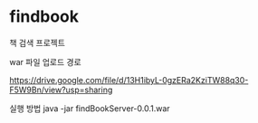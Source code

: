 # findbook
책 검색 프로젝트

war 파일 업로드 경로

https://drive.google.com/file/d/13H1ibyL-0gzERa2KziTW88q30-F5W9Bn/view?usp=sharing

실행 방법 java -jar findBookServer-0.0.1.war
